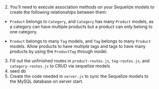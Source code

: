 2. You'll need to execute association methods on your Sequelize models to create the following relationships between them:

- `Product` belongs to `Category`, and `Category` has many `Product` models, as a category can have multiple products but a product can only belong to one category.

- `Product` belongs to many `Tag` models, and `Tag` belongs to many `Product` models. Allow products to have multiple tags and tags to have many products by using the `ProductTag` through model.



3. Fill out the unfinished routes in `product-routes.js`, `tag-routes.js`, and `category-routes.js` to CRUD via sequelize models
4. seed db
5. Create the code needed in `server.js` to sync the Sequelize models to the MySQL database on server start.